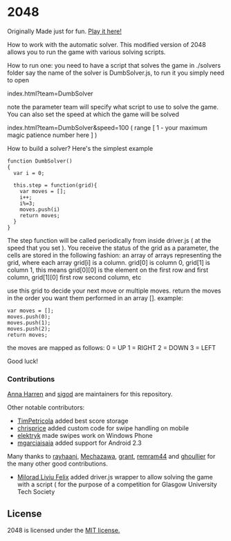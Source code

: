# 2048
Originally Made just for fun. [Play it here!](http://gabrielecirulli.github.io/2048/)

How to work with the automatic solver.
This modified version of 2048 allows you to run the game with various solving scripts.

How to run one: you need to have a script that solves the game in ./solvers folder
say the name of the solver is DumbSolver.js, to run it you simply need to open

index.html?team=DumbSolver

note the parameter team will specify what script to use to solve the game.
You can also set the speed at which the game will be solved

index.html?team=DumbSolver&speed=100 ( range [ 1 - your maximum magic patience number here ] )

How to build a solver? Here's the simplest example

```
function DumbSolver()
{
  var i = 0;
  
  this.step = function(grid){
    var moves = [];
    i++;
    i%=3; 
    moves.push(i)
    return moves;
  }
}
```
The step function will be called periodically from inside driver.js ( at the speed that you set ).
You receive the status of the grid as a parameter, the cells are stored in the following fashion:
an array of arrays representing the grid, where each array grid[i] is a column.
grid[0] is column 0, grid[1] is column 1, this means grid[0][0] is the element on the first row and first column, 
grid[1][0] first row second column, etc

use this grid to decide your next move or multiple moves. 
return the moves in the order you want them performed in an array []. 
example:
```
var moves = [];
moves.push(0);
moves.push(1);
moves.push(2);
return moves;
```
the moves are mapped as follows:
0 = UP
1 = RIGHT
2 = DOWN
3 = LEFT

Good luck!

### Contributions

[Anna Harren](https://github.com/iirelu/) and [sigod](https://github.com/sigod) are maintainers for this repository.

Other notable contributors:

 - [TimPetricola](https://github.com/TimPetricola) added best score storage
 - [chrisprice](https://github.com/chrisprice) added custom code for swipe handling on mobile
 - [elektryk](https://github.com/elektryk) made swipes work on Windows Phone
 - [mgarciaisaia](https://github.com/mgarciaisaia) added support for Android 2.3

Many thanks to [rayhaanj](https://github.com/rayhaanj), [Mechazawa](https://github.com/Mechazawa), [grant](https://github.com/grant), [remram44](https://github.com/remram44) and [ghoullier](https://github.com/ghoullier) for the many other good contributions.

- [Milorad Liviu Felix](https://github.com/iFlex) added driver.js wrapper to allow solving the game with a script ( for the purpose of a competition for Glasgow University Tech Society

## License
2048 is licensed under the [MIT license.](https://github.com/gabrielecirulli/2048/blob/master/LICENSE.txt)

